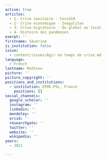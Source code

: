 ```yaml
---
active: true
articles:
  - 1- Crise sanitaire - Covid19
  - 2- Crise economique - Inegalites
  - 3- Crise migratoire - Du global au local
  - 4- Histoire des pandemies
exerpt: ''
firstname: Séverine
is_institution: false
issue:
  - content/issues/Agir en temps de crise.md
language:
  - French
lastname: Mathieu
picture: ''
picture_copyright: ''
positions_and_institutions:
  - institution: EPHE-PSL, France
    positions: []
social_channels:
  google_scholar: ''
  instagram: ''
  linkedin: ''
  mendeley: ''
  orcid: ''
  researchgate: ''
  twitter: ''
  website: ''
  wikipedia: ''
years:
  - 2021

---
```

